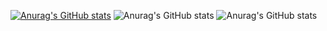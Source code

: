 [![Anurag's GitHub stats](https://github-readme-stats.vercel.app/api?username=Monologuethl)](https://github.com/anuraghazra/github-readme-stats)
![Anurag's GitHub stats](https://github-readme-stats.vercel.app/api?username=Monologuethl&count_private=true)
![Anurag's GitHub stats](https://github-readme-stats.vercel.app/api?username=Monologuethl&show_icons=true)


